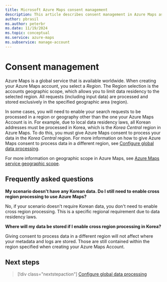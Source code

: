 ```yaml
---
title: Microsoft Azure Maps consent management
description: This article describes consent management in Azure Maps as it applies to data residency laws.
author: pbrasil
ms.author: peterbr
ms.date: 11/19/2024
ms.topic: conceptual
ms.service: azure-maps
ms.subservice: manage-account
---
```


# Consent management

Azure Maps is a global service that is available worldwide. When creating your Azure Maps account, you select a _Region_. The Region selection is the accounts geographic scope, which allows you to limit data residency to the selected region. All requests (including input data) are processed and stored exclusively in the specified geographic area (region).

In some cases, you will need to enable your search requests to be processed in a region or geography other than the one your Azure Maps Account is in. For example, due to local data residency laws, all Korean addresses must be processed in Korea, which is the _Korea Central_ region in Azure Maps. To do this, you must give Azure Maps consent to process your data in the _Korea Central_ region. For more information on how to give Azure Maps consent to process data in a different region, see [Configure global data processing].

For more information on geographic scope in Azure Maps, see [Azure Maps service geographic scope].

## Frequently asked questions

**My scenario doesn't have any Korean data. Do I still need to enable cross region processing to use Azure Maps?**

No, if your scenario doesn't require Korean data, you don't need to enable cross region processing. This is a specific regional requirement due to data residency laws.

**Where will my data be stored if I enable cross region processing in Korea?**

Giving consent to process data in a different region will not affect where your metadata and logs are stored. Those are still contained within the region specified when creating your Azure Maps Account.

## Next steps

> [!div class="nextstepaction"]
> [Configure global data processing]

[Azure Maps service geographic scope]: geographic-scope.md
[Configure global data processing]: how-to-manage-consent.md